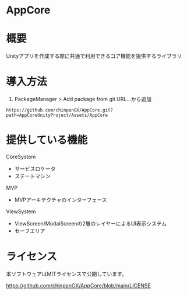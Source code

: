 # AppCore
# 概要
Unityアプリを作成する際に共通で利用できるコア機能を提供するライブラリ

# 導入方法
1. PackageManager > Add package from git URL...から追加
```
https://github.com/chinpanGX/AppCore.git?path=AppCoreUnityProject/Assets/AppCore
```

# 提供している機能
CoreSystem
- サービスロケータ
- ステートマシン

MVP
- MVPアーキテクチャのインターフェース

ViewSystem
- ViewScreen/ModalScreenの2層のレイヤーによるUI表示システム
- セーフエリア

# ライセンス
本ソフトウェアはMITライセンスで公開しています。

https://github.com/chinpanGX/AppCore/blob/main/LICENSE
